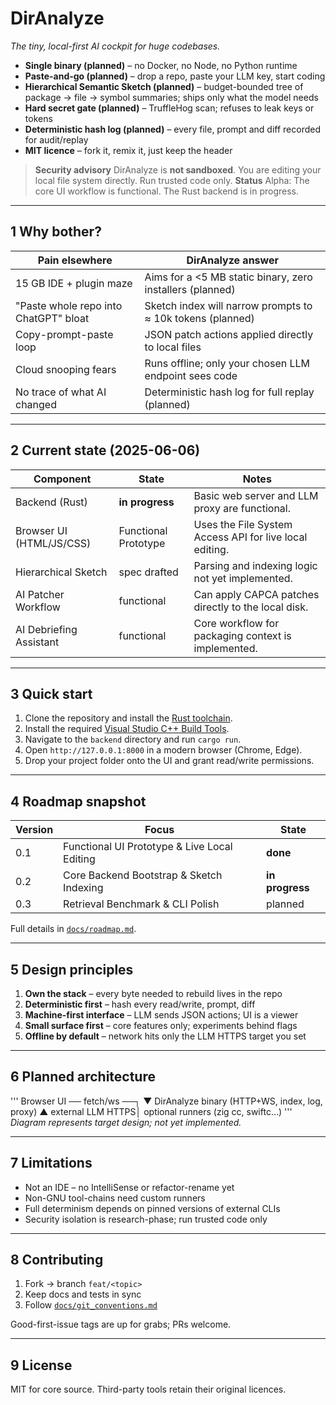 # DirAnalyze

*The tiny, local-first AI cockpit for huge codebases.*

- **Single binary (planned)** – no Docker, no Node, no Python runtime
- **Paste-and-go (planned)** – drop a repo, paste your LLM key, start coding
- **Hierarchical Semantic Sketch (planned)** – budget-bounded tree of package → file → symbol summaries; ships only what the model needs
- **Hard secret gate (planned)** – TruffleHog scan; refuses to leak keys or tokens
- **Deterministic hash log (planned)** – every file, prompt and diff recorded for audit/replay
- **MIT licence** – fork it, remix it, just keep the header

> **Security advisory** DirAnalyze is **not sandboxed**. You are editing your local file system directly. Run trusted code only.
> **Status** Alpha: The core UI workflow is functional. The Rust backend is in progress.

---

## 1 Why bother?

| Pain elsewhere                           | DirAnalyze answer                                        |
|-----------------------------------------|----------------------------------------------------------|
| 15 GB IDE + plugin maze                 | Aims for a <5 MB static binary, zero installers (planned)|
| "Paste whole repo into ChatGPT" bloat   | Sketch index will narrow prompts to ≈ 10k tokens (planned)|
| Copy-prompt-paste loop                  | JSON patch actions applied directly to local files       |
| Cloud snooping fears                    | Runs offline; only your chosen LLM endpoint sees code    |
| No trace of what AI changed             | Deterministic hash log for full replay (planned)         |

---

## 2 Current state (2025-06-06)

| Component                      | State                | Notes                                                      |
|--------------------------------|----------------------|------------------------------------------------------------|
| Backend (Rust)                 | **in progress**      | Basic web server and LLM proxy are functional.             |
| Browser UI (HTML/JS/CSS)       | Functional Prototype | Uses the File System Access API for live local editing.    |
| Hierarchical Sketch            | spec drafted         | Parsing and indexing logic not yet implemented.            |
| AI Patcher Workflow            | functional           | Can apply CAPCA patches directly to the local disk.        |
| AI Debriefing Assistant        | functional           | Core workflow for packaging context is implemented.        |

---

## 3 Quick start

1.  Clone the repository and install the [Rust toolchain](https://rustup.rs/).
2.  Install the required [Visual Studio C++ Build Tools](https://visualstudio.microsoft.com/visual-cpp-build-tools/).
3.  Navigate to the `backend` directory and run `cargo run`.
4.  Open `http://127.0.0.1:8000` in a modern browser (Chrome, Edge).
5.  Drop your project folder onto the UI and grant read/write permissions.

---

## 4 Roadmap snapshot

| Version | Focus                                                  | State           |
| ------- | ------------------------------------------------------ | --------------- |
| 0.1     | Functional UI Prototype & Live Local Editing           | **done**        |
| 0.2     | Core Backend Bootstrap & Sketch Indexing               | **in progress** |
| 0.3     | Retrieval Benchmark & CLI Polish                       | planned         |

Full details in [`docs/roadmap.md`](./docs/roadmap.md).

---
## 5 Design principles

1.  **Own the stack** – every byte needed to rebuild lives in the repo
2.  **Deterministic first** – hash every read/write, prompt, diff
3.  **Machine-first interface** – LLM sends JSON actions; UI is a viewer
4.  **Small surface first** – core features only; experiments behind flags
5.  **Offline by default** – network hits only the LLM HTTPS target you set

---

## 6 Planned architecture
'''
Browser UI ── fetch/ws ──┐
▼
DirAnalyze binary (HTTP+WS, index, log, proxy)
▲
external LLM HTTPS│ optional runners (zig cc, swiftc…)
'''
*Diagram represents target design; not yet implemented.*

---

## 7 Limitations

*   Not an IDE – no IntelliSense or refactor-rename yet
*   Non-GNU tool-chains need custom runners
*   Full determinism depends on pinned versions of external CLIs
*   Security isolation is research-phase; run trusted code only

---

## 8 Contributing

1.  Fork → branch `feat/<topic>`
2.  Keep docs and tests in sync
3.  Follow [`docs/git_conventions.md`](./docs/git_conventions.md)

Good-first-issue tags are up for grabs; PRs welcome.

---

## 9 License

MIT for core source. Third-party tools retain their original licences.

